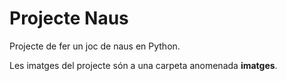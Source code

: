 # Projecte Naus

Projecte de fer un joc de naus en Python. 

Les imatges del projecte són a una carpeta anomenada **imatges**.
